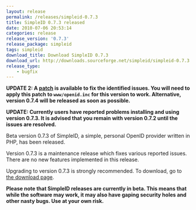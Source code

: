 ```yaml
---
layout: release
permalink: /releases/simpleid-0.7.3
title: SimpleID 0.7.3 released
date: 2010-07-06 20:53:14
categories: release
release_version: '0.7.3'
release_package: simpleid
tags: simpleid
download_title: Download SimpleID 0.7.3
download_url: http://downloads.sourceforge.net/simpleid/simpleid-0.7.3.tar.gz
release_type: 
    - bugfix
---
```


**UPDATE 2: A [patch](http://sourceforge.net/apps/trac/simpleid/raw-attachment/ticket/57/openid.inc.patch) is available to fix the identified issues.  You will need to apply this patch to `www/openid.inc` for this version to work.  Alternative, version 0.7.4 will be released as soon as possible.**

**UPDATE: Currently users have reported problems installing and using version 0.7.3.  It is advised that you remain with version 0.7.2 until the issues are resolved.**

Beta version 0.7.3 of SimpleID, a simple, personal OpenID provider written in PHP, has been released.

Version 0.7.3 is a maintenance release which fixes various reported issues. There are no new features implemented in this release.

Upgrading to version 0.7.3 is strongly recommended.  To download, go to [the download page](/download).

**Please note that SimpleID releases are currently in beta. This means that while the software may work, it may also have gaping security holes and other nasty bugs. Use at your own risk.**
